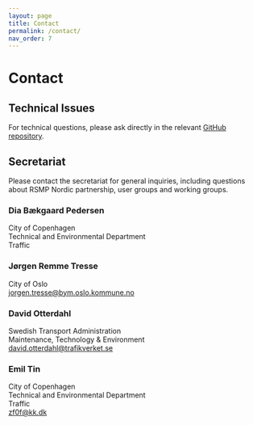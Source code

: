 ```yaml
---
layout: page
title: Contact
permalink: /contact/
nav_order: 7
---
```


# Contact

## Technical Issues
For technical questions, please ask directly in the relevant [GitHub repository](https://github.com/rsmp-nordic). 

## Secretariat
Please contact the secretariat for general inquiries, including questions about RSMP Nordic partnership, user groups and working groups.

### Dia Bækgaard Pedersen
City of Copenhagen  
Technical and Environmental Department  
Traffic  

### Jørgen Remme Tresse
City of Oslo  
[jorgen.tresse@bym.oslo.kommune.no](mailto:jorgen.tresse@bym.oslo.kommune.no)

### David Otterdahl
Swedish Transport Administration  
Maintenance, Technology & Environment  
[david.otterdahl@trafikverket.se](mailto:david.otterdahl@trafikverket.se)  

### Emil Tin
City of Copenhagen  
Technical and Environmental Department  
Traffic  
[zf0f@kk.dk](mailto:zf0f@kk.dk)  
